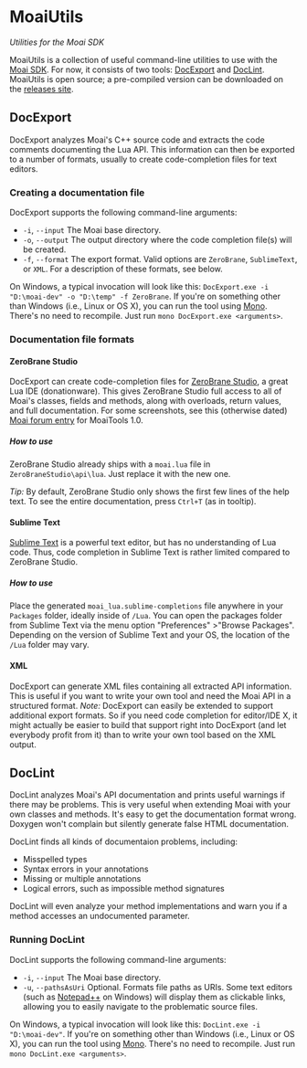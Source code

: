 # MoaiUtils

_Utilities for the Moai SDK_

MoaiUtils is a collection of useful command-line utilities to use with the [Moai SDK](http://getmoai.com/). For now, it consists of two tools: [DocExport](#docexport) and [DocLint](#doclint).
MoaiUtils is open source; a pre-compiled version can be downloaded on the [releases site](https://github.com/DanielSWolf/MoaiUtils/releases).

## DocExport

DocExport analyzes Moai's C++ source code and extracts the code comments documenting the Lua API. This information can then be exported to a number of formats, usually to create code-completion files for text editors.

### Creating a documentation file

DocExport supports the following command-line arguments:

* `-i`, `--input` The Moai base directory.
* `-o`, `--output` The output directory where the code completion file(s) will be created.
* `-f`, `--format` The export format. Valid options are `ZeroBrane`, `SublimeText`, or `XML`. For a description of these formats, see below.

On Windows, a typical invocation will look like this: `DocExport.exe -i "D:\moai-dev" -o "D:\temp" -f ZeroBrane`.
If you're on something other than Windows (i.e., Linux or OS X), you can run the tool using [Mono](http://www.mono-project.com/Main_Page). There's no need to recompile. Just run `mono DocExport.exe <arguments>`.

### Documentation file formats

#### ZeroBrane Studio

DocExport can create code-completion files for [ZeroBrane Studio](http://studio.zerobrane.com/), a great Lua IDE (donationware). This gives ZeroBrane Studio full access to all of Moai's classes, fields and methods, along with overloads, return values, and full documentation. For some screenshots, see this (otherwise dated) [Moai forum entry]( http://getmoai.com/forums/moaiutils-1-0-better-code-completion-in-zerobrane-t2473/#p12878) for MoaiTools 1.0.

##### How to use

ZeroBrane Studio already ships with a `moai.lua` file in `ZeroBraneStudio\api\lua`. Just replace it with the new one.

_Tip:_ By default, ZeroBrane Studio only shows the first few lines of the help text. To see the entire documentation, press `Ctrl+T` (as in tooltip).

#### Sublime Text

[Sublime Text](http://www.sublimetext.com/) is a powerful text editor, but has no understanding of Lua code. Thus, code completion in Sublime Text is rather limited compared to ZeroBrane Studio.

##### How to use

Place the generated `moai_lua.sublime-completions` file anywhere in your `Packages` folder, ideally inside of `/Lua`. You can open the packages folder from Sublime Text via the menu option "Preferences"  >"Browse Packages". Depending on the version of Sublime Text and your OS, the location of the `/Lua` folder may vary.

#### XML

DocExport can generate XML files containing all extracted API information. This is useful if you want to write your own tool and need the Moai API in a structured format. _Note:_ DocExport can easily be extended to support additional export formats. So if you need code completion for editor/IDE X, it might actually be easier to build that support right into DocExport (and let everybody profit from it) than to write your own tool based on the XML output.

## DocLint

DocLint analyzes Moai's API documentation and prints useful warnings if there may be problems. This is very useful when extending Moai with your own classes and methods. It's easy to get the documentation format wrong. Doxygen won't complain but silently generate false HTML documentation.

DocLint finds all kinds of documentaion problems, including:
* Misspelled types
* Syntax errors in your annotations
* Missing or multiple annotations
* Logical errors, such as impossible method signatures

DocLint will even analyze your method implementations and warn you if a method accesses an undocumented parameter.

### Running DocLint

DocLint supports the following command-line arguments:

* `-i`, `--input` The Moai base directory.
* `-u`, `--pathsAsUri` Optional. Formats file paths as URIs. Some text editors (such as [Notepad++](http://notepad-plus-plus.org/) on Windows) will display them as clickable links, allowing you to easily navigate to the problematic source files.

On Windows, a typical invocation will look like this: `DocLint.exe -i "D:\moai-dev"`.
If you're on something other than Windows (i.e., Linux or OS X), you can run the tool using [Mono](http://www.mono-project.com/Main_Page). There's no need to recompile. Just run `mono DocLint.exe <arguments>`.
